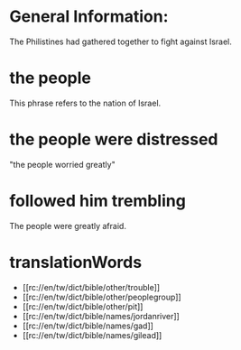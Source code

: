# General Information:

The Philistines had gathered together to fight against Israel.

# the people

This phrase refers to the nation of Israel.

# the people were distressed

"the people worried greatly"

# followed him trembling

The people were greatly afraid.

# translationWords

* [[rc://en/tw/dict/bible/other/trouble]]
* [[rc://en/tw/dict/bible/other/peoplegroup]]
* [[rc://en/tw/dict/bible/other/pit]]
* [[rc://en/tw/dict/bible/names/jordanriver]]
* [[rc://en/tw/dict/bible/names/gad]]
* [[rc://en/tw/dict/bible/names/gilead]]